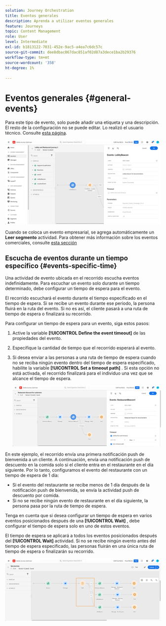 ```yaml
---
solution: Journey Orchestration
title: Eventos generales
description: Aprenda a utilizar eventos generales
feature: Journeys
topic: Content Management
role: User
level: Intermediate
exl-id: b1813122-7031-452e-9ac5-a4ea7c6dc57c
source-git-commit: dee8dbac067dac851af02d87a3dece1ba2b29376
workflow-type: tm+mt
source-wordcount: '358'
ht-degree: 1%

---
```


# Eventos generales {#general-events}

Para este tipo de evento, solo puede añadir una etiqueta y una descripción. El resto de la configuración no se puede editar. Lo realizó el usuario técnico. Consulte [esta página](../event/about-events.md).

![](assets/general-events.png)

Cuando se coloca un evento empresarial, se agrega automáticamente un **Leer segmento** actividad. Para obtener más información sobre los eventos comerciales, consulte [esta sección](../event/about-events.md)

## Escucha de eventos durante un tiempo específico {#events-specific-time}

Una actividad de evento ubicada en el recorrido escucha eventos indefinidamente. Para escuchar un evento solo durante un tiempo determinado, debe configurar un tiempo de espera para el evento.

El recorrido escuchará el evento durante el tiempo especificado en el tiempo de espera. Si se recibe un evento durante ese periodo, la persona fluirá en la ruta del evento. Si no es así, el cliente pasará a una ruta de tiempo de espera o finalizará su recorrido.

Para configurar un tiempo de espera para un evento, siga estos pasos:

1. Active la variable **[!UICONTROL Define the event timeout]** de las propiedades del evento.

1. Especifique la cantidad de tiempo que el recorrido esperará al evento.

1. Si desea enviar a las personas a una ruta de tiempo de espera cuando no se reciba ningún evento dentro del tiempo de espera especificado, habilite la variable **[!UICONTROL Set a timeout path]** . Si esta opción no está activada, el recorrido finalizará para el individuo una vez que se alcance el tiempo de espera.

   ![](assets/event-timeout.png)

En este ejemplo, el recorrido envía una primera notificación push de bienvenida a un cliente. A continuación, envía una notificación push de descuento en la comida solo si el cliente entra en el restaurante en el día siguiente. Por lo tanto, configuramos el evento del restaurante con un tiempo de espera de 1 día:

* Si el evento del restaurante se recibe menos de 1 día después de la notificación push de bienvenida, se envía la actividad push de descuento por comida.
* Si no se recibe ningún evento de restaurante en el día siguiente, la persona pasa por la ruta de tiempo de espera.

Tenga en cuenta que si desea configurar un tiempo de espera en varios eventos posicionados después de una **[!UICONTROL Wait]** , debe configurar el tiempo de espera solo en uno de estos eventos.

El tiempo de espera se aplicará a todos los eventos posicionados después del **[!UICONTROL Wait]** actividad. Si no se recibe ningún evento antes del tiempo de espera especificado, las personas fluirán en una única ruta de tiempo de espera o finalizarán su recorrido.

![](assets/event-timeout-group.png)
